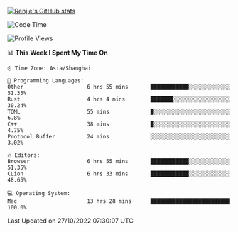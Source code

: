 [![Renjie's GitHub stats](https://github-readme-stats.vercel.app/api?username=liurenjie1024&show_icons=true&theme=chartreuse-dark)](https://github.com/anuraghazra/github-readme-stats)

<!--START_SECTION:waka-->
![Code Time](http://img.shields.io/badge/Code%20Time-268%20hrs-blue)

![Profile Views](http://img.shields.io/badge/Profile%20Views-10-blue)

📊 **This Week I Spent My Time On** 

```text
⌚︎ Time Zone: Asia/Shanghai

💬 Programming Languages: 
Other                    6 hrs 55 mins       ████████████░░░░░░░░░░░░░   51.35% 
Rust                     4 hrs 4 mins        ███████░░░░░░░░░░░░░░░░░░   30.24% 
TOML                     55 mins             █░░░░░░░░░░░░░░░░░░░░░░░░   6.8% 
C++                      38 mins             █░░░░░░░░░░░░░░░░░░░░░░░░   4.75% 
Protocol Buffer          24 mins             ░░░░░░░░░░░░░░░░░░░░░░░░░   3.02%

🔥 Editors: 
Browser                  6 hrs 55 mins       ████████████░░░░░░░░░░░░░   51.35% 
CLion                    6 hrs 33 mins       ████████████░░░░░░░░░░░░░   48.65%

💻 Operating System: 
Mac                      13 hrs 28 mins      █████████████████████████   100.0%

```


 Last Updated on 27/10/2022 07:30:07 UTC
<!--END_SECTION:waka-->


